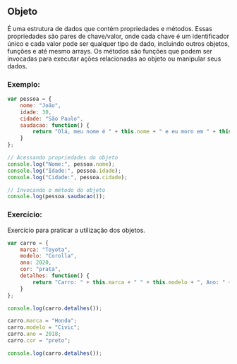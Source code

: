 ## Objeto
É uma estrutura de dados que contém propriedades e métodos. Essas propriedades são pares de chave/valor, onde cada chave é um identificador único e cada valor pode ser qualquer tipo de dado, incluindo outros objetos, funções e até mesmo arrays. Os métodos são funções que podem ser invocadas para executar ações relacionadas ao objeto ou manipular seus dados. 

### Exemplo:
```javascript
var pessoa = {
    nome: "João",
    idade: 30,
    cidade: "São Paulo",
    saudacao: function() {
        return "Olá, meu nome é " + this.nome + " e eu moro em " + this.cidade + ".";
    }
};

// Acessando propriedades do objeto
console.log("Nome:", pessoa.nome);
console.log("Idade:", pessoa.idade);
console.log("Cidade:", pessoa.cidade);

// Invocando o método do objeto
console.log(pessoa.saudacao());
```

### Exercício:
Exercício para praticar a utilização dos objetos.

```javascript
var carro = {
    marca: "Toyota",
    modelo: "Corolla",
    ano: 2020,
    cor: "prata",
    detalhes: function() {
        return "Carro: " + this.marca + " " + this.modelo + ", Ano: " + this.ano + ", Cor: " + this.cor;
    }
};

console.log(carro.detalhes());

carro.marca = "Honda";
carro.modelo = "Civic";
carro.ano = 2018;
carro.cor = "preto";

console.log(carro.detalhes());
```
